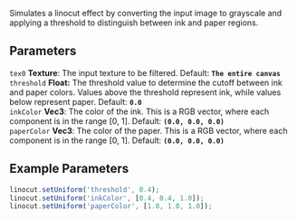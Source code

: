Simulates a linocut effect by converting the input image to grayscale and applying a threshold to distinguish between ink and paper regions.  

## Parameters
`tex0` **Texture**: The input texture to be filtered. Default: **`The entire canvas`**
<br>
`threshold` **Float:** The threshold value to determine the cutoff between ink and paper colors. Values above the threshold represent ink, while values below represent paper. Default: **`0.0`**
<br>
`inkColor` **Vec3**: The color of the ink. This is a RGB vector, where each component is in the range [0, 1]. Default: **`(0.0, 0.0, 0.0)`**
<br>
`paperColor` **Vec3**: The color of the paper. This is a RGB vector, where each component is in the range [0, 1]. Default: **`(0.0, 0.0, 0.0)`**

## Example Parameters
```javascript hl_lines="1 2 3"
linocut.setUniform('threshold', 0.4);
linocut.setUniform('inkColor', [0.4, 0.4, 1.0]);
linocut.setUniform('paperColor', [1.0, 1.0, 1.0]);
```